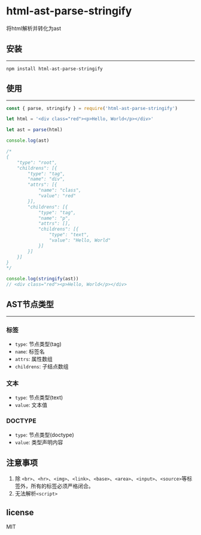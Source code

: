 # html-ast-parse-stringify
将html解析并转化为ast

## 安装
---
```
npm install html-ast-parse-stringify
```

## 使用
---
```javascript
const { parse, stringify } = require('html-ast-parse-stringify')

let html = '<div class="red"><p>Hello, World</p></div>'

let ast = parse(html)

console.log(ast)

/*
{
	"type": "root",
	"childrens": [{
		"type": "tag",
		"name": "div",
		"attrs": [{
			"name": "class",
			"value": "red"
		}],
		"childrens": [{
			"type": "tag",
			"name": "p",
			"attrs": [],
			"childrens": [{
				"type": "text",
				"value": "Hello, World"
			}]
		}]
	}]
}
*/

console.log(stringify(ast))
// <div class="red"><p>Hello, World</p></div>
```
## AST节点类型
---

### 标签
* `type`: 节点类型(tag)
* `name`: 标签名
* `attrs`: 属性数组
* `childrens`: 子结点数组

### 文本
* `type`: 节点类型(text)
* `value`: 文本值

### DOCTYPE

* `type`: 节点类型(doctype)
* `value`: 类型声明内容

## 注意事项
1. 除 `<br>`、`<hr>`、`<img>`、`<link>`、`<base>`、`<area>`、`<input>`、`<source>`等标签外，所有的标签必须严格闭合。
2. 无法解析`<script>`

## license
MIT